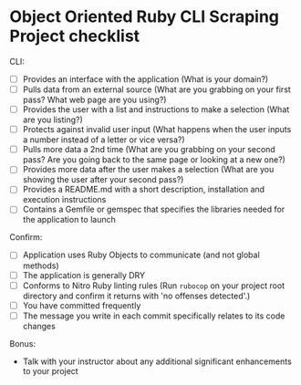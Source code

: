 # Object Oriented Ruby CLI Scraping Project checklist

CLI:
- [ ] Provides an interface with the application (What is your domain?)
- [ ] Pulls data from an external source (What are you grabbing on your first pass? What web page are you using?)
- [ ] Provides the user with a list and instructions to make a selection (What are you listing?)
- [ ] Protects against invalid user input (What happens when the user inputs a number instead of a letter or vice versa?)
- [ ] Pulls more data a 2nd time (What are you grabbing on your second pass? Are you going back to the same page or looking at a new one?)
- [ ] Provides more data after the user makes a selection (What are you showing the user after your second pass?)
- [ ] Provides a README.md with a short description, installation and execution instructions
- [ ] Contains a Gemfile or gemspec that specifies the libraries needed for the application to launch

Confirm:
- [ ] Application uses Ruby Objects to communicate (and not global methods)
- [ ] The application is generally DRY
- [ ] Conforms to Nitro Ruby linting rules (Run `rubocop` on your project root directory and confirm it returns with 'no offenses detected'.)
- [ ] You have committed frequently
- [ ] The message you write in each commit specifically relates to its code changes

Bonus:
- Talk with your instructor about any additional significant enhancements to your project
